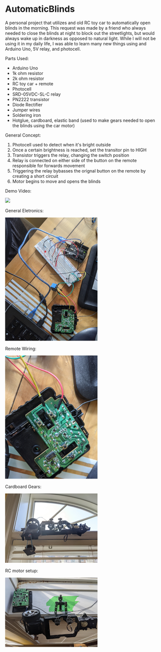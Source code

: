 # AutomaticBlinds
A personal project that utilizes and old RC toy car to automatically open blinds in the morning. This request was made by a friend who always needed to close the blinds at night to block out the streetlights, but would always wake up in darkness as opposed to natural light. While I will not be using it in my daily life, I was able to learn many new things using and Arduino Uno, 5V relay, and photocell.

Parts Used:
- Arduino Uno
- 1k ohm resistor
- 2k ohm resistor
- RC toy car + remote
- Photocell
- SRD-05VDC-SL-C relay
- PN2222 transistor
- Diode Rectifier
- Jumper wires
- Soldering iron
- Hotglue, cardboard, elastic band (used to make gears needed to open the blinds using the car motor)

General Concept:
1. Photocell used to detect when it's bright outside
2. Once a certain brightness is reached, set the transitor pin to HIGH
3. Transistor triggers the relay, changing the switch position
4. Relay is connected on either side of the button on the remote responsible for forwards movement
5. Triggering the relay bybasses the orignal button on the remote by creating a short circuit
6. Motor begins to move and opens the blinds

Demo Video:

[![](https://img.youtube.com/vi/qJi3m9uqzVc/0.jpg)](https://www.youtube.com/watch?v=qJi3m9uqzVc)

General Eletronics:

<img src="ProjectPhotos/PXL_20210506_214105819.jpg" width=300>

Remote Wiring:

<img src="ProjectPhotos/PXL_20210506_214110918.jpg" width=300>

Cardboard Gears:

<img src="ProjectPhotos/PXL_20210506_214125807.jpg" width=300>

RC motor setup:

<img src="ProjectPhotos/PXL_20210506_214139321.jpg" width=300>
